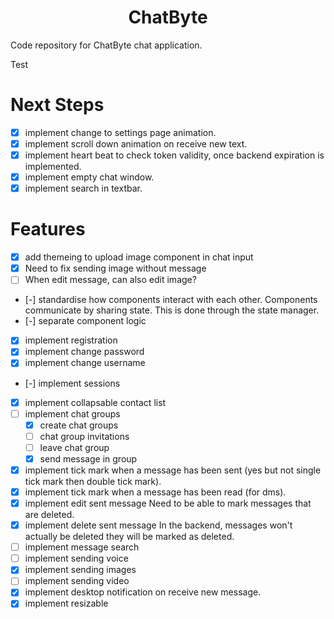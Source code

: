 <div align="center">
    <h1>
        ChatByte
    </h1>
</div>

Code repository for ChatByte chat application.

Test

# Next Steps

- [x] implement change to settings page animation.
- [x] implement scroll down animation on receive new text.
- [x] implement heart beat to check token validity, once backend expiration is implemented.
- [x] implement empty chat window.
- [x] implement search in textbar.

# Features

- [x] add themeing to upload image component in chat input
- [x] Need to fix sending image without message
- [ ] When edit message, can also edit image?
- [-] standardise how components interact with each other. Components communicate by sharing state. This is done through the state manager.
- [-] separate component logic
- [x] implement registration
- [x] implement change password
- [x] implement change username
- [-] implement sessions
- [x] implement collapsable contact list
- [ ] implement chat groups
  - [x] create chat groups
  - [ ] chat group invitations
  - [ ] leave chat group
  - [x] send message in group
- [x] implement tick mark when a message has been sent (yes but not single tick mark then double tick mark).
- [x] implement tick mark when a message has been read (for dms).
- [x] implement edit sent message
      Need to be able to mark messages that are deleted.
- [x] implement delete sent message
      In the backend, messages won't actually be deleted they will be marked as deleted.
- [ ] implement message search
- [ ] implement sending voice
- [x] implement sending images
- [ ] implement sending video
- [x] implement desktop notification on receive new message.
- [x] implement resizable
